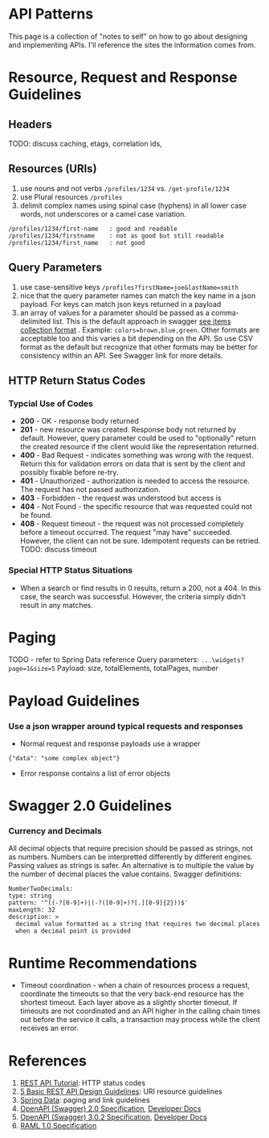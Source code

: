 # API Patterns
This page is a collection of "notes to self" on how to go about designing and implementing APIs. I'll reference the sites the information comes from.

# Resource, Request and Response Guidelines
## Headers
TODO: discuss caching, etags, correlation ids, 

## Resources (URIs)
1. use nouns and not verbs
`/profiles/1234` vs. `/get-profile/1234 `
1. use Plural resources `/profiles`
1. delimit complex names using spinal case (hyphens) in all lower case words, not underscores or a camel case variation.
```
/profiles/1234/first-name   : good and readable
/profiles/1234/firstname    : not as good but still readable
/profiles/1234/first_name   : not good
```
## Query Parameters
1. use case-sensitive keys `/profiles?firstName=joe&lastName=smith`
2. nice that the query parameter names can match the key name in a json payload. For keys can match json keys returned in a payload
1. an array of values for a parameter should be passed as a comma-delimited list. This is the default approach in swagger [see items collection format](https://www.restapitutorial.com/httpstatuscodes.html) . Example: `colors=brown,blue,green`. Other formats are acceptable too and this varies a bit depending on the API. So use CSV format as the default but recognize that other formats may be better for consistency within an API. See Swagger link for more details.

## HTTP Return Status Codes
### Typcial Use of Codes
- **200** - OK - response body returned
- **201** - new resource was created. Response body not returned by default. However, query parameter could be used to "optionally" return the created resource if the client would like the representation returned.
- **400** - Bad Request - indicates something was wrong with the request. Return this for validation errors on data that is sent by the client and possibly fixable before re-try.
- **401** - Unauthorized - authorization is needed to access the resource. The request has not passed authorization.
- **403** - Forbidden - the request was understood but access is 
- **404** - Not Found - the  specific resource that was requested could not be found. 
- **408** - Request timeout - the request was not processed completely before a timeout occurred. The request "may have" succeeded. However, the client can not be sure. Idempotent requests can be retried. 
TODO: discuss timeout 

### Special HTTP Status Situations
- When a search or find results in 0 results, return a 200, not a 404. In this case, the search was successful. However, the criteria simply didn't result in any matches. 

# Paging
TODO - refer to Spring Data reference 
Query parameters: `...\widgets?page=1&size=5`
Payload: size, totalElements, totalPages, number

# Payload Guidelines
### Use a json wrapper around typical requests and responses
- Normal request and response payloads use a wrapper
```
{"data": "some complex object"}
```
- Error response contains a list of error objects

# Swagger 2.0 Guidelines
### Currency and Decimals
All decimal objects that require precision should be passed as strings, not as numbers. Numbers can be interpretted differently by different engines. Passing values as strings is safer.
An alternative is to multiple the value by the number of decimal places the value contains.
Swagger definitions:
~~~~
NumberTwoDecimals:
type: string
pattern: '^((-?[0-9]+)|(-?([0-9]+)?[.][0-9]{2}))$'
maxLength: 32
description: >
  decimal value formatted as a string that requires two decimal places
  when a decimal point is provided
~~~~
# Runtime Recommendations
- Timeout coordination - when a chain of resources process a request, coordinate the timeouts so that the very back-end resource has the shortest timeout. Each layer above as a slightly shorter timeout. If timeouts are not coordinated and an API higher in the calling chain times out before the service it calls, a transaction may process while the client receives an error.

# References
1. [REST API Tutorial](https://www.restapitutorial.com/httpstatuscodes.html): HTTP status codes
2. [5 Basic REST API Design Guidelines](https://blog.restcase.com/5-basic-rest-api-design-guidelines): URI resource guidelines
3. [Spring Data](https://docs.spring.io/spring-data/rest/docs/current/reference/html/#paging-and-sorting): paging and link guidelines
4. [OpenAPI (Swagger) 2.0 Specification](https://github.com/OAI/OpenAPI-Specification/blob/master/versions/2.0.md#items-object), [Developer Docs](https://swagger.io/docs/specification/2-0/basic-structure/)
5. [OpenAPI (Swagger) 3.0.2 Specification](https://github.com/OAI/OpenAPI-Specification/blob/master/versions/3.0.2.md), [Developer Docs](https://swagger.io/docs/specification/basic-structure/)
6. [RAML 1.0 Specification](https://github.com/raml-org/raml-spec/blob/master/versions/raml-10/raml-10.md)
